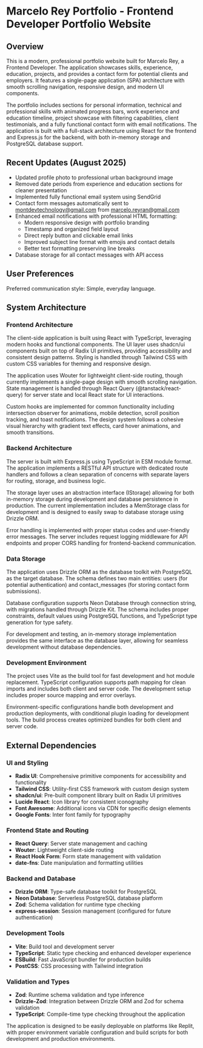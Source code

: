 # Marcelo Rey Portfolio - Frontend Developer Portfolio Website

## Overview

This is a modern, professional portfolio website built for Marcelo Rey, a Frontend Developer. The application showcases skills, experience, education, projects, and provides a contact form for potential clients and employers. It features a single-page application (SPA) architecture with smooth scrolling navigation, responsive design, and modern UI components.

The portfolio includes sections for personal information, technical and professional skills with animated progress bars, work experience and education timeline, project showcase with filtering capabilities, client testimonials, and a fully functional contact form with email notifications. The application is built with a full-stack architecture using React for the frontend and Express.js for the backend, with both in-memory storage and PostgreSQL database support.

## Recent Updates (August 2025)

- Updated profile photo to professional urban background image
- Removed date periods from experience and education sections for cleaner presentation
- Implemented fully functional email system using SendGrid
- Contact form messages automatically sent to montdevtechnology@gmail.com from marcelo.reyran@gmail.com
- Enhanced email notifications with professional HTML formatting:
  - Modern responsive design with portfolio branding
  - Timestamp and organized field layout
  - Direct reply button and clickable email links
  - Improved subject line format with emojis and contact details
  - Better text formatting preserving line breaks
- Database storage for all contact messages with API access

## User Preferences

Preferred communication style: Simple, everyday language.

## System Architecture

### Frontend Architecture
The client-side application is built using React with TypeScript, leveraging modern hooks and functional components. The UI layer uses shadcn/ui components built on top of Radix UI primitives, providing accessibility and consistent design patterns. Styling is handled through Tailwind CSS with custom CSS variables for theming and responsive design.

The application uses Wouter for lightweight client-side routing, though currently implements a single-page design with smooth scrolling navigation. State management is handled through React Query (@tanstack/react-query) for server state and local React state for UI interactions.

Custom hooks are implemented for common functionality including intersection observer for animations, mobile detection, scroll position tracking, and toast notifications. The design system follows a cohesive visual hierarchy with gradient text effects, card hover animations, and smooth transitions.

### Backend Architecture
The server is built with Express.js using TypeScript in ESM module format. The application implements a RESTful API structure with dedicated route handlers and follows a clean separation of concerns with separate layers for routing, storage, and business logic.

The storage layer uses an abstraction interface (IStorage) allowing for both in-memory storage during development and database persistence in production. The current implementation includes a MemStorage class for development and is designed to easily swap to database storage using Drizzle ORM.

Error handling is implemented with proper status codes and user-friendly error messages. The server includes request logging middleware for API endpoints and proper CORS handling for frontend-backend communication.

### Data Storage
The application uses Drizzle ORM as the database toolkit with PostgreSQL as the target database. The schema defines two main entities: users (for potential authentication) and contact_messages (for storing contact form submissions).

Database configuration supports Neon Database through connection string, with migrations handled through Drizzle Kit. The schema includes proper constraints, default values using PostgreSQL functions, and TypeScript type generation for type safety.

For development and testing, an in-memory storage implementation provides the same interface as the database layer, allowing for seamless development without database dependencies.

### Development Environment
The project uses Vite as the build tool for fast development and hot module replacement. TypeScript configuration supports path mapping for clean imports and includes both client and server code. The development setup includes proper source mapping and error overlays.

Environment-specific configurations handle both development and production deployments, with conditional plugin loading for development tools. The build process creates optimized bundles for both client and server code.

## External Dependencies

### UI and Styling
- **Radix UI**: Comprehensive primitive components for accessibility and functionality
- **Tailwind CSS**: Utility-first CSS framework with custom design system
- **shadcn/ui**: Pre-built component library built on Radix UI primitives
- **Lucide React**: Icon library for consistent iconography
- **Font Awesome**: Additional icons via CDN for specific design elements
- **Google Fonts**: Inter font family for typography

### Frontend State and Routing
- **React Query**: Server state management and caching
- **Wouter**: Lightweight client-side routing
- **React Hook Form**: Form state management with validation
- **date-fns**: Date manipulation and formatting utilities

### Backend and Database
- **Drizzle ORM**: Type-safe database toolkit for PostgreSQL
- **Neon Database**: Serverless PostgreSQL database platform
- **Zod**: Schema validation for runtime type checking
- **express-session**: Session management (configured for future authentication)

### Development Tools
- **Vite**: Build tool and development server
- **TypeScript**: Static type checking and enhanced developer experience
- **ESBuild**: Fast JavaScript bundler for production builds
- **PostCSS**: CSS processing with Tailwind integration

### Validation and Types
- **Zod**: Runtime schema validation and type inference
- **Drizzle-Zod**: Integration between Drizzle ORM and Zod for schema validation
- **TypeScript**: Compile-time type checking throughout the application

The application is designed to be easily deployable on platforms like Replit, with proper environment variable configuration and build scripts for both development and production environments.